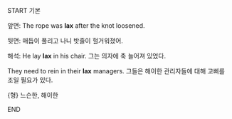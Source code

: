 START
기본

앞면:
The rope was **lax** after the knot loosened.  

뒷면:
매듭이 풀리고 나니 밧줄이 헐거워졌어.

해석:
He lay **lax** in his chair. 
그는 의자에 축 늘어져 있었다.

They need to rein in their **lax** managers. 
그들은 해이한 관리자들에 대해 고삐를 조일 필요가 있다.

{형} 느슨한, 해이한
<!--ID: 1743749355964-->
END